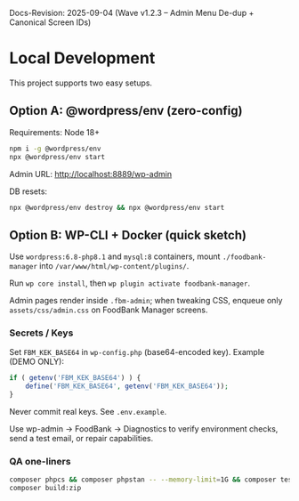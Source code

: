 Docs-Revision: 2025-09-04 (Wave v1.2.3 – Admin Menu De-dup + Canonical Screen IDs)
# Local Development

This project supports two easy setups.

## Option A: @wordpress/env (zero-config)
Requirements: Node 18+

```bash
npm i -g @wordpress/env
npx @wordpress/env start
```

Admin URL: <http://localhost:8889/wp-admin>

DB resets:

```bash
npx @wordpress/env destroy && npx @wordpress/env start
```

## Option B: WP-CLI + Docker (quick sketch)

Use `wordpress:6.8-php8.1` and `mysql:8` containers, mount `./foodbank-manager` into `/var/www/html/wp-content/plugins/`.

Run `wp core install`, then `wp plugin activate foodbank-manager`.

Admin pages render inside `.fbm-admin`; when tweaking CSS, enqueue only `assets/css/admin.css` on FoodBank Manager screens.

### Secrets / Keys

Set `FBM_KEK_BASE64` in `wp-config.php` (base64-encoded key). Example (DEMO ONLY):

```php
if ( getenv('FBM_KEK_BASE64') ) {
    define('FBM_KEK_BASE64', getenv('FBM_KEK_BASE64'));
}
```

Never commit real keys. See `.env.example`.

Use wp-admin → FoodBank → Diagnostics to verify environment checks, send a test email, or repair capabilities.

### QA one-liners

```bash
composer phpcs && composer phpstan -- --memory-limit=1G && composer test
composer build:zip
```
